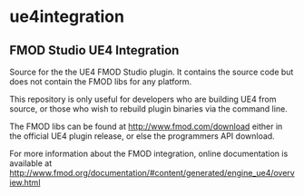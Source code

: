 # ue4integration
FMOD Studio UE4 Integration
---------------------------
Source for the the UE4 FMOD Studio plugin.  It contains the source code but does
not contain the FMOD libs for any platform.

This repository is only useful for developers who are building UE4 from source,
or those who wish to rebuild plugin binaries via the command line.

The FMOD libs can be found at http://www.fmod.com/download
either in the official UE4 plugin release, or else the programmers API download.

For more information about the FMOD integration, online documentation is available at
http://www.fmod.org/documentation/#content/generated/engine_ue4/overview.html
